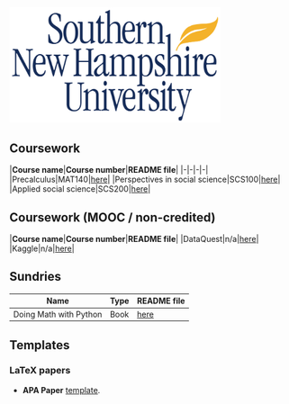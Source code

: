 
<img src="./banner.jpg" width="375px;" />

## Coursework

|__Course name__|__Course number__|__README file__|
|-|-|-|-|
|Precalculus|MAT140|[here](./coursework/MAT140/)|
|Perspectives in social science|SCS100|[here](./coursework/SCS100/)|
|Applied social science|SCS200|[here](./coursework/SCS200/)|

## Coursework (MOOC / non-credited)
|__Course name__|__Course number__|__README file__|
|DataQuest|n/a|[here](./coursework/MOOC/dataquest/README.md)|
|Kaggle|n/a|[here](./coursework/MOOC/kaggle/README.md)|

## Sundries

|__Name__|__Type__|__README file__|
|-|-|-|
|Doing Math with Python|Book|[here](./sundries/ISBN-13_978-1-59327-640-9/README.md)|

## Templates

### LaTeX papers

* __APA Paper__ [template](./templates/latex/apa-paper/).
